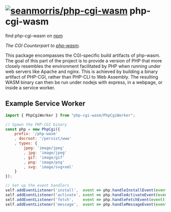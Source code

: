 # [![seanmorris/php-cgi-wasm](https://github.com/seanmorris/php-wasm/blob/master/docs/sean-icon.png)](https://github.com/seanmorris/php-wasm) php-cgi-wasm

find php-cgi-wasm on [npm](https://npmjs.com/package/php-cgi-wasm)

_The CGI Counterpart to [php-wasm](https://npmjs.com/package/php-wasm)._

This package encompasses the CGI-specific build artifacts of php-wasm. The goal of this part of the project is to provide a version of PHP that more closely resembles the environment facilitated by PHP when running under web servers like Apache and nginx. This is achieved by building a binary artifact of PHP-CGI, rather than PHP-CLI to Web Assembly. The resulting WASM binary can then be run under nodejs with express, in a webpage, or inside a service worker.

## Example Service Worker

```javascript
import { PhpCgiWorker } from "php-cgi-wasm/PhpCgiWorker";

// Spawn the PHP-CGI binary
const php = new PhpCgi({
	prefix: '/php-wasm'
	, docroot: '/persist/www'
	, types: {
		jpeg: 'image/jpeg'
		, jpg: 'image/jpeg'
		, gif: 'image/gif'
		, png: 'image/png'
		, svg: 'image/svg+xml'
	}
});

// Set up the event handlers
self.addEventListener('install',  event => php.handleInstallEvent(event));
self.addEventListener('activate', event => php.handleActivateEvent(event));
self.addEventListener('fetch',    event => php.handleFetchEvent(event));
self.addEventListener('message',  event => php.handleMessageEvent(event));
```
